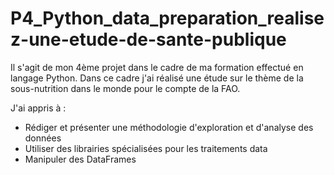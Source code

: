 # P4_Python_data_preparation_realisez-une-etude-de-sante-publique

Il s'agit de mon 4ème projet dans le cadre de ma formation effectué en langage Python. Dans ce cadre j'ai réalisé une étude sur le thème de la sous-nutrition dans le monde pour le compte de la FAO.

J'ai appris à :

- Rédiger et présenter une méthodologie d'exploration et d'analyse des données
- Utiliser des librairies spécialisées pour les traitements data
- Manipuler des DataFrames
